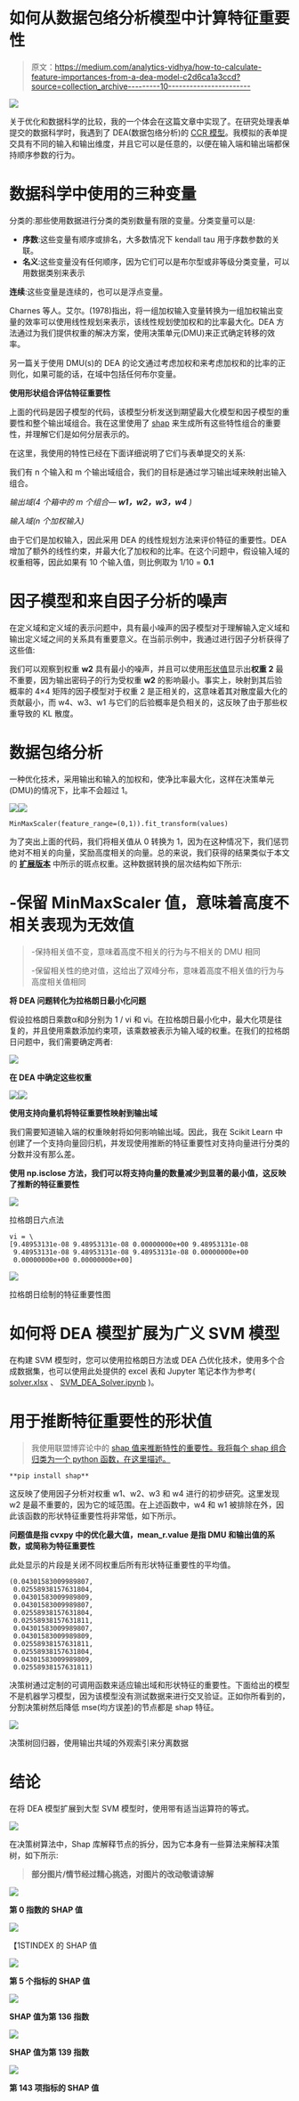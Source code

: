 # 如何从数据包络分析模型中计算特征重要性

> 原文：<https://medium.com/analytics-vidhya/how-to-calculate-feature-importances-from-a-dea-model-c2d6ca1a3ccd?source=collection_archive---------10----------------------->

![](img/d1ef6f3ab589d7126b7abfa292b810cd.png)

关于优化和数据科学的比较，我的一个体会在这篇文章中实现了。在研究处理表单提交的数据科学时，我遇到了 DEA(数据包络分析)的 [CCR 模型](https://personal.utdallas.edu/~ryoung/phdseminar/CCR1978.pdf)。我模拟的表单提交具有不同的输入和输出维度，并且它可以是任意的，以便在输入端和输出端都保持顺序参数的行为。

# **数据科学中使用的三种变量**

分类的:那些使用数据进行分类的类别数量有限的变量。分类变量可以是:

*   **序数**:这些变量有顺序或排名，大多数情况下 kendall tau 用于序数参数的关联。
*   **名义**:这些变量没有任何顺序，因为它们可以是布尔型或非等级分类变量，可以用数据类别来表示

**连续**:这些变量是连续的，也可以是浮点变量。

Charnes 等人。艾尔。(1978)指出，将一组加权输入变量转换为一组加权输出变量的效率可以使用线性规划来表示，该线性规划使加权和的比率最大化。DEA 方法通过为我们提供权重的解决方案，使用决策单元(DMU)来正式确定转移的效率。

另一篇关于使用 DMU(s)的 DEA 的论文通过考虑加权和来考虑加权和的比率的正则化，如果可能的话，在域中包括任何布尔变量。

**使用形状组合评估特征重要性**

上面的代码是因子模型的代码，该模型分析发送到期望最大化模型和因子模型的重要性和整个输出域组合。我在这里使用了 [shap](https://github.com/slundberg/shap) 来生成所有这些特性组合的重要性，并理解它们是如何分层表示的。

在这里，我使用的特性已经在下面详细说明了它们与表单提交的关系:

我们有 n 个输入和 m 个输出域组合，我们的目标是通过学习输出域来映射出输入组合。

*输出域(4 个箱中的 m 个组合—* ***w1，w2，w3，w4*** *)*

*输入域(n 个加权输入)*

由于它们是加权输入，因此采用 DEA 的线性规划方法来评价特征的重要性。DEA 增加了额外的线性约束，并最大化了加权和的比率。在这个问题中，假设输入域的权重相等，因此如果有 10 个输入值，则比例取为 1/10 = **0.1**

# **因子模型和来自因子分析的噪声**

在定义域和定义域的表示问题中，具有最小噪声的因子模型对于理解输入定义域和输出定义域之间的关系具有重要意义。在当前示例中，我通过进行因子分析获得了这些值:

我们可以观察到权重 **w2** 具有最小的噪声，并且可以使用[形状值](https://github.com/slundberg/shap)显示出**权重 2** 最不重要，因为输出密码子的行为受权重 **w2** 的影响最小。事实上，映射到其后验概率的 4×4 矩阵的因子模型对于权重 2 是正相关的，这意味着其对散度最大化的贡献最小，而 w4、w3、w1 与它们的后验概率是负相关的，这反映了由于那些权重导致的 KL 散度。

# 数据包络分析

一种优化技术，采用输出和输入的加权和，使净比率最大化，这样在决策单元(DMU)的情况下，比率不会超过 1。

![](img/5e0c1ca0c1e011a7de39a1a5d029d18a.png)![](img/90944e4c2676eef8d01463f31e0248b3.png)

```
MinMaxScaler(feature_range=(0,1)).fit_transform(values)
```

为了突出上面的代码，我们将相关值从 0 转换为 1，因为在这种情况下，我们惩罚绝对不相关的向量，奖励高度相关的向量。总的来说，我们获得的结果类似于本文的 [**扩展版本**](/@aswinkvj/data-envelopment-analysis-using-decision-making-units-an-analytical-approach-d234475df92a) 中所示的斑点权重。这种数据转换的层次结构如下所示:

# **-保留 MinMaxScaler 值，意味着高度不相关表现为无效值**

> -保持相关值不变，意味着高度不相关的行为与不相关的 DMU 相同
> 
> -保留相关性的绝对值，这给出了双峰分布，意味着高度不相关值的行为与高度相关值相同

**将 DEA 问题转化为拉格朗日最小化问题**

假设拉格朗日乘数α和β分别为 1 / vi 和 vi。在拉格朗日最小化中，最大化项是往复的，并且使用乘数添加约束项，该乘数被表示为输入域的权重。在我们的拉格朗日问题中，我们需要确定两者:

![](img/550567304dd43b4cc1f7f785e2f587ef.png)

**在 DEA 中确定这些权重**

![](img/55109b5cb9aff6a46c2b80f0bf5c56f4.png)![](img/3faa2c70f59e78fde2e6d71af3de8983.png)

**使用支持向量机将特征重要性映射到输出域**

我们需要知道输入端的权重映射将如何影响输出域。因此，我在 Scikit Learn 中创建了一个支持向量回归机，并发现使用推断的特征重要性对支持向量进行分类的分数并没有那么差。

**使用 np.isclose 方法，我们可以将支持向量的数量减少到显著的最小值，这反映了推断的特征重要性**

![](img/de840946721d1236062fe94d41820d2a.png)

拉格朗日六点法

```
vi = \
[9.48953131e-08 9.48953131e-08 0.00000000e+00 9.48953131e-08
 9.48953131e-08 9.48953131e-08 9.48953131e-08 0.00000000e+00
 0.00000000e+00 0.00000000e+00]
```

![](img/b98770647c80c1a147c91a4a02098565.png)

拉格朗日绘制的特征重要性图

# **如何将 DEA 模型扩展为广义 SVM 模型**

在构建 SVM 模型时，您可以使用拉格朗日方法或 DEA 凸优化技术，使用多个合成数据集，也可以使用此处提供的 excel 表和 Jupyter 笔记本作为参考( [solver.xlsx](https://drive.google.com/open?id=18NDnXLf71h2PTSxqpCWMBTrwhxbP3pZ2) 、 [SVM_DEA_Solver.ipynb](https://notebooks.azure.com/anon-hixsea/projects/svm-dea/html/SVM_DEA_Solver.ipynb) )。

# **用于推断特征重要性的形状值**

> 我使用联盟博弈论中的 [shap 值来推断特性的重要性。我将每个 shap 组合归类为一个 python 函数，在这里描述。](http://homepages.inf.ed.ac.uk/scohen/features+nc.pdf)

```
**pip install shap**
```

这反映了使用因子分析对权重 w1、w2、w3 和 w4 进行的初步研究。这里发现 w2 是最不重要的，因为它的域范围。在上述函数中，w4 和 w1 被排除在外，因此该函数的形状特征重要性将非常低，如下所示。

**问题值是指 cvxpy 中的优化最大值，mean_r.value 是指 DMU 和输出值的系数，或简称为特征重要性**

此处显示的片段是关闭不同权重后所有形状特征重要性的平均值。

```
(0.04301583009989807,
 0.02558938157631804,
 0.04301583009989809,
 0.04301583009989807,
 0.02558938157631804,
 0.02558938157631811,
 0.04301583009989807,
 0.04301583009989809,
 0.02558938157631811,
 0.02558938157631804,
 0.04301583009989809,
 0.02558938157631811)
```

决策树通过定制的可调用函数来适应输出域和形状特征的重要性。下面给出的模型不是机器学习模型，因为该模型没有测试数据来进行交叉验证。正如你所看到的，分割决策树然后降低 mse(均方误差)的节点都是 shap 特征。

![](img/4b6f4b547cf1a258cbbbe0dc6213038b.png)

决策树回归器，使用输出共域的外观索引来分离数据

# 结论

在将 DEA 模型扩展到大型 SVM 模型时，使用带有适当运算符的等式。

![](img/55109b5cb9aff6a46c2b80f0bf5c56f4.png)

在决策树算法中，Shap 库解释节点的拆分，因为它本身有一些算法来解释决策树，如下所示:

> **部分图片/情节经过精心挑选，对图片的改动敬请谅解**

![](img/51055914aab75f23afeadf307a55c17a.png)

**第 0 指数的 SHAP 值**

![](img/ef1b7d7a4f85e714f3932b18fac456f6.png)

【1STINDEX 的 SHAP 值

![](img/bf4ba3d6da266e8dfd4a5ed51e8901bf.png)

**第 5 个指标的 SHAP 值**

![](img/c7ab7f1677255c1abfe7cda8251e3d08.png)

**SHAP 值为第 136 指数**

![](img/eaa55b6dfaa5a1ed7ec34022e7dd4a64.png)

**SHAP 值为第 139 指数**

![](img/a3778baa6311be64c16fb0d11524f786.png)

**第 143 项指标的 SHAP 值**